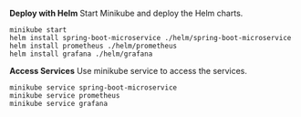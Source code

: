 **Deploy with Helm**
Start Minikube and deploy the Helm charts.
```shell
minikube start
helm install spring-boot-microservice ./helm/spring-boot-microservice
helm install prometheus ./helm/prometheus
helm install grafana ./helm/grafana
```

**Access Services**
Use minikube service to access the services.
```shell
minikube service spring-boot-microservice
minikube service prometheus
minikube service grafana
```